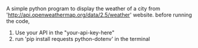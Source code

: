 A simple python program to display the weather of a city from 'http://api.openweathermap.org/data/2.5/weather' website.
before running the code,
1) Use your API in the "your-api-key-here"
2) run 'pip install requests python-dotenv' in the terminal
